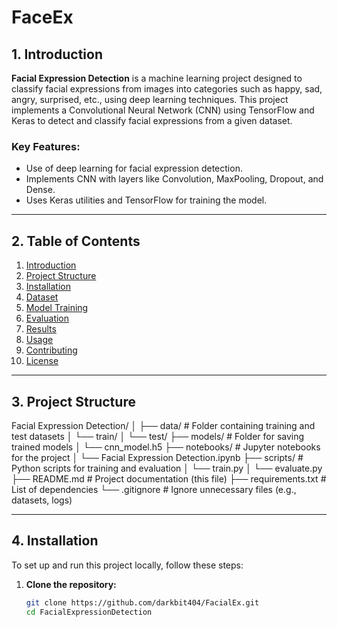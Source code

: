 # FaceEx
## 1. Introduction

**Facial Expression Detection** is a machine learning project designed to classify facial expressions from images into categories such as happy, sad, angry, surprised, etc., using deep learning techniques. This project implements a Convolutional Neural Network (CNN) using TensorFlow and Keras to detect and classify facial expressions from a given dataset.

### Key Features:
- Use of deep learning for facial expression detection.
- Implements CNN with layers like Convolution, MaxPooling, Dropout, and Dense.
- Uses Keras utilities and TensorFlow for training the model.

---

## 2. Table of Contents

1. [Introduction](#1-introduction)
2. [Project Structure](#3-project-structure)
3. [Installation](#4-installation)
4. [Dataset](#5-dataset)
5. [Model Training](#6-model-training)
6. [Evaluation](#7-evaluation)
7. [Results](#8-results)
8. [Usage](#9-usage)
9. [Contributing](#10-contributing)
10. [License](#11-license)

---

## 3. Project Structure

Facial Expression Detection/ │ ├── data/ # Folder containing training and test datasets │ └── train/ │ └── test/ ├── models/ # Folder for saving trained models │ └── cnn_model.h5 ├── notebooks/ # Jupyter notebooks for the project │ └── Facial Expression Detection.ipynb ├── scripts/ # Python scripts for training and evaluation │ └── train.py │ └── evaluate.py ├── README.md # Project documentation (this file) ├── requirements.txt # List of dependencies └── .gitignore # Ignore unnecessary files (e.g., datasets, logs)

---

## 4. Installation

To set up and run this project locally, follow these steps:

1. **Clone the repository:**
   ```bash
   git clone https://github.com/darkbit404/FacialEx.git
   cd FacialExpressionDetection

